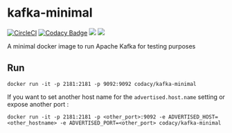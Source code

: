 # kafka-minimal
[![CircleCI](https://circleci.com/gh/codacy/kafka-minimal.svg?style=svg)](https://circleci.com/gh/codacy/kafka-minimal)
[![Codacy Badge](https://api.codacy.com/project/badge/Grade/11f09c91c28644718046c41164e56b0d)](https://www.codacy.com/gh/codacy/kafka-minimal?utm_source=github.com&amp;utm_medium=referral&amp;utm_content=codacy/kafka-minimal&amp;utm_campaign=Badge_Grade)
[![](https://images.microbadger.com/badges/image/codacy/kafka-minimal.svg)](https://microbadger.com/images/codacy/kafka-minimal "Get your own image badge on microbadger.com")
[![](https://images.microbadger.com/badges/version/codacy/kafka-minimal.svg)](https://microbadger.com/images/codacy/kafka-minimal "Get your own version badge on microbadger.com")

A minimal docker image to run Apache Kafka for testing purposes

## Run

`docker run -it -p 2181:2181 -p 9092:9092 codacy/kafka-minimal`

If you want to set another host name for the `advertised.host.name` setting or expose another port :

`docker run -it -p 2181:2181 -p <other_port>:9092 -e ADVERTISED_HOST=<other_hostname> -e ADVERTISED_PORT=<other_port> codacy/kafka-minimal`
